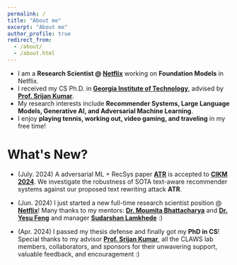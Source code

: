 ```yaml
---
permalink: /
title: "About me"
excerpt: "About me"
author_profile: true
redirect_from: 
  - /about/
  - /about.html
---
```


* I am a **Research Scientist @ [Netflix](https://research.netflix.com/)** working on **Foundation Models** in Netflix.
* I received my CS Ph.D. in **[Georgia Institute of Technology](https://www.gatech.edu/)**, advised by **[Prof. Srijan Kumar](https://www.cc.gatech.edu/~srijan/)**.
* My research interests include **Recommender Systems, Large Language Models, Generative AI, and Adversarial Machine Learning**.
* I enjoy **playing tennis, working out, video gaming, and traveling** in my free time!  

# What's New?

* (July. 2024) A adversarial ML + RecSys paper **[ATR](https://sejoonoh.github.io/publications/)** is accepted to **[CIKM 2024](https://cikm2024.org/)**. We investigate the robustness of SOTA text-aware recommender systems against our proposed text rewriting attack **ATR**. 

* (Jun. 2024) I just started a new full-time research scientist position @ **[Netflix](https://research.netflix.com/)**! Many thanks to my mentors: **[Dr. Moumita Bhattacharya](https://sites.google.com/udel.edu/moumitabhattacharya)** and **[Dr. Yesu Feng](https://www.linkedin.com/in/yesufeng/)** and manager **[Sudarshan Lamkhede](https://www.linkedin.com/in/sudarshanlamkhede/)** :)
  
* (Apr. 2024) I passed my thesis defense and finally got my **PhD in CS**! Special thanks to my advisor **[Prof. Srijan Kumar](https://www.cc.gatech.edu/~srijan/)**, all the CLAWS lab members, collaborators, and sponsors for their unwavering support, valuable feedback, and encouragement :)
  

